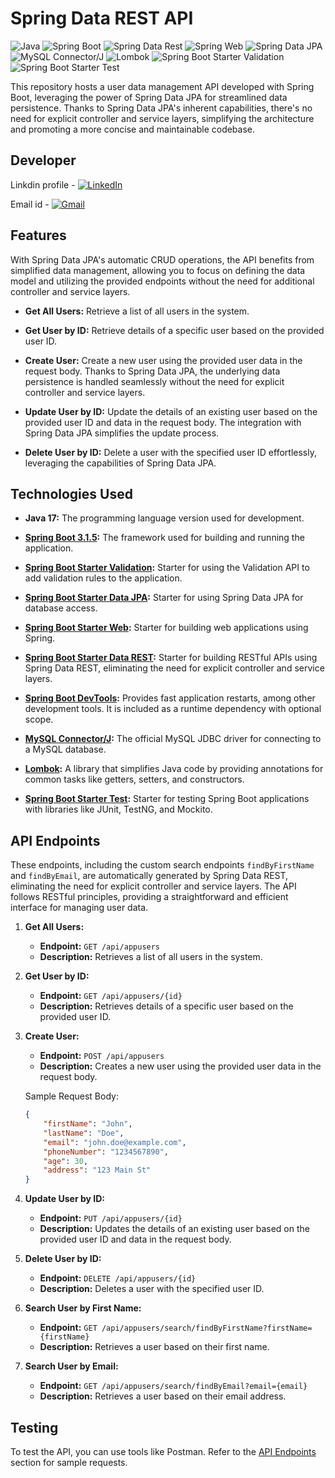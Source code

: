 # Spring Data REST API
![Java](https://img.shields.io/badge/Java-17-orange.svg)
![Spring Boot](https://img.shields.io/badge/Spring%20Boot-3.1.3-brightgreen.svg)
![Spring Data Rest](https://img.shields.io/badge/Spring%20Boot-3.1.3-brightgreen.svg)
![Spring Web](https://img.shields.io/badge/Spring%20Web-3.1.3-brightgreen.svg)
![Spring Data JPA](https://img.shields.io/badge/Spring%20Data%20JPA-3.1.3-brightgreen.svg)
![MySQL Connector/J](https://img.shields.io/badge/MySQL%20Connector%2FJ-8.0.23-blue.svg)
![Lombok](https://img.shields.io/badge/Lombok-1.18.22-yellow.svg)
![Spring Boot Starter Validation](https://img.shields.io/badge/Spring%20Boot%20Starter%20Validation-3.1.3-brightgreen.svg)
![Spring Boot Starter Test](https://img.shields.io/badge/Spring%20Boot%20Starter%20Test-3.1.3-brightgreen.svg)

This repository hosts a user data management API developed with Spring Boot, leveraging the power of Spring Data JPA for streamlined data persistence. Thanks to Spring Data JPA's inherent capabilities, there's no need for explicit controller and service layers, simplifying the architecture and promoting a more concise and maintainable codebase.

## Developer

Linkdin profile - [![LinkedIn](https://img.shields.io/badge/LinkedIn-Connect-blue?style=social&logo=linkedin&labelColor=0077B5)](https://www.linkedin.com/in/rushikesh-darade)

Email id        - [![Gmail](https://img.shields.io/badge/Gmail-Contact-red?style=social&logo=gmail&labelColor=D14836)](mailto:rushikeshdarade3333@gmail.com)

## Features
With Spring Data JPA's automatic CRUD operations, the API benefits from simplified data management, allowing you to focus on defining the data model and utilizing the provided endpoints without the need for additional controller and service layers.
- **Get All Users:**
  Retrieve a list of all users in the system.

- **Get User by ID:**
  Retrieve details of a specific user based on the provided user ID.

- **Create User:**
  Create a new user using the provided user data in the request body. Thanks to Spring Data JPA, the underlying data persistence is handled seamlessly without the need for explicit controller and service layers.
  
- **Update User by ID:**
  Update the details of an existing user based on the provided user ID and data in the request body. The integration with Spring Data JPA simplifies the update process.

- **Delete User by ID:**
  Delete a user with the specified user ID effortlessly, leveraging the capabilities of Spring Data JPA.

## Technologies Used

- **Java 17:**
  The programming language version used for development.

- **[Spring Boot 3.1.5](https://spring.io/projects/spring-boot):**
  The framework used for building and running the application.

- **[Spring Boot Starter Validation](https://docs.spring.io/spring-boot/docs/current/reference/html/howto.html#howto-configure-validation):**
  Starter for using the Validation API to add validation rules to the application.

- **[Spring Boot Starter Data JPA](https://spring.io/guides/gs/accessing-data-jpa/):**
  Starter for using Spring Data JPA for database access.

- **[Spring Boot Starter Web](https://spring.io/guides/gs/spring-boot/):**
  Starter for building web applications using Spring.

- **[Spring Boot Starter Data REST](https://spring.io/guides/gs/accessing-data-rest/):**
  Starter for building RESTful APIs using Spring Data REST, eliminating the need for explicit controller and service layers.

- **[Spring Boot DevTools](https://docs.spring.io/spring-boot/docs/current/reference/html/using.html#using.devtools):**
  Provides fast application restarts, among other development tools. It is included as a runtime dependency with optional scope.

- **[MySQL Connector/J](https://dev.mysql.com/doc/connector-j/en/):**
  The official MySQL JDBC driver for connecting to a MySQL database.

- **[Lombok](https://projectlombok.org/):**
  A library that simplifies Java code by providing annotations for common tasks like getters, setters, and constructors.

- **[Spring Boot Starter Test](https://docs.spring.io/spring-boot/docs/current/reference/html/spring-boot-features.html#boot-features-testing):**
  Starter for testing Spring Boot applications with libraries like JUnit, TestNG, and Mockito.

## API Endpoints
These endpoints, including the custom search endpoints `findByFirstName` and `findByEmail`, are automatically generated by Spring Data REST, eliminating the need for explicit controller and service layers. The API follows RESTful principles, providing a straightforward and efficient interface for managing user data.

1. **Get All Users:**
   - **Endpoint:** `GET /api/appusers`
   - **Description:** Retrieves a list of all users in the system.

2. **Get User by ID:**
   - **Endpoint:** `GET /api/appusers/{id}`
   - **Description:** Retrieves details of a specific user based on the provided user ID.

3. **Create User:**
   - **Endpoint:** `POST /api/appusers`
   - **Description:** Creates a new user using the provided user data in the request body.
   
   Sample Request Body:
   ```json
   {
       "firstName": "John",
       "lastName": "Doe",
       "email": "john.doe@example.com",
       "phoneNumber": "1234567890",
       "age": 30,
       "address": "123 Main St"
   }
   ```

4. **Update User by ID:**
   - **Endpoint:** `PUT /api/appusers/{id}`
   - **Description:** Updates the details of an existing user based on the provided user ID and data in the request body.

5. **Delete User by ID:**
   - **Endpoint:** `DELETE /api/appusers/{id}`
   - **Description:** Deletes a user with the specified user ID.

6. **Search User by First Name:**
   - **Endpoint:** `GET /api/appusers/search/findByFirstName?firstName={firstName}`
   - **Description:** Retrieves a user based on their first name.

7. **Search User by Email:**
   - **Endpoint:** `GET /api/appusers/search/findByEmail?email={email}`
   - **Description:** Retrieves a user based on their email address.

## Testing

To test the API, you can use tools like Postman. Refer to the [API Endpoints](#api-endpoints) section for sample requests.



